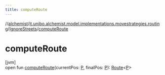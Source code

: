 ```yaml
---
title: computeRoute
---
```

//[alchemist](../../../index.html)/[it.unibo.alchemist.model.implementations.movestrategies.routing](../index.html)/[IgnoreStreets](index.html)/[computeRoute](compute-route.html)



# computeRoute



[jvm]\
open fun [computeRoute](compute-route.html)(currentPos: [P](../../it.unibo.alchemist.model.implementations.actions/-abstract-configurable-move-node/index.html), finalPos: [P](../../it.unibo.alchemist.model.implementations.actions/-abstract-configurable-move-node/index.html)): [Route](../../it.unibo.alchemist.model.interfaces/-route/index.html)<[P](../../it.unibo.alchemist.model.implementations.actions/-abstract-configurable-move-node/index.html)>





